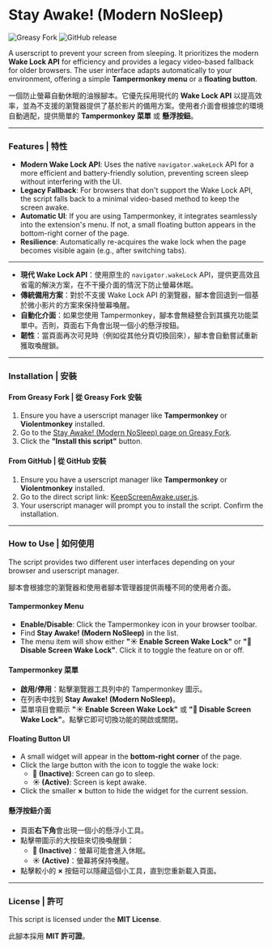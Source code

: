 # Stay Awake! (Modern NoSleep)

![Greasy Fork](https://img.shields.io/greasyfork/v/514101?color=green&label=Greasy%20Fork)
![GitHub release](https://img.shields.io/github/v/release/ymhomer/ym_Userscript?color=blue&label=GitHub%20release&style=flat-square&include_prereleases&logo=github)

A userscript to prevent your screen from sleeping. It prioritizes the modern **Wake Lock API** for efficiency and provides a legacy video-based fallback for older browsers. The user interface adapts automatically to your environment, offering a simple **Tampermonkey menu** or a **floating button**.

一個防止螢幕自動休眠的油猴腳本。它優先採用現代的 **Wake Lock API** 以提高效率，並為不支援的瀏覽器提供了基於影片的備用方案。使用者介面會根據您的環境自動適配，提供簡單的 **Tampermonkey 菜單** 或 **懸浮按鈕**。

---

### Features | 特性

* **Modern Wake Lock API**: Uses the native `navigator.wakeLock` API for a more efficient and battery-friendly solution, preventing screen sleep without interfering with the UI.
* **Legacy Fallback**: For browsers that don't support the Wake Lock API, the script falls back to a minimal video-based method to keep the screen awake.
* **Automatic UI**: If you are using Tampermonkey, it integrates seamlessly into the extension's menu. If not, a small floating button appears in the bottom-right corner of the page.
* **Resilience**: Automatically re-acquires the wake lock when the page becomes visible again (e.g., after switching tabs).

---

* **現代 Wake Lock API**：使用原生的 `navigator.wakeLock` API，提供更高效且省電的解決方案，在不干擾介面的情況下防止螢幕休眠。
* **傳統備用方案**：對於不支援 Wake Lock API 的瀏覽器，腳本會回退到一個基於微小影片的方案來保持螢幕喚醒。
* **自動化介面**：如果您使用 Tampermonkey，腳本會無縫整合到其擴充功能菜單中。否則，頁面右下角會出現一個小的懸浮按鈕。
* **韌性**：當頁面再次可見時（例如從其他分頁切換回來），腳本會自動嘗試重新獲取喚醒鎖。

---

### Installation | 安裝

#### From Greasy Fork | 從 Greasy Fork 安裝
1.  Ensure you have a userscript manager like **Tampermonkey** or **Violentmonkey** installed.
2.  Go to the [Stay Awake! (Modern NoSleep) page on Greasy Fork](https://greasyfork.org/en/scripts/514101-stay-awake-modern-nosleep).
3.  Click the **"Install this script"** button.

#### From GitHub | 從 GitHub 安裝
1.  Ensure you have a userscript manager like **Tampermonkey** or **Violentmonkey** installed.
2.  Go to the direct script link: [KeepScreenAwake.user.js](https://github.com/ymhomer/ym_Userscript/raw/main/userscript/KeepScreenAwake/KeepScreenAwake.user.js).
3.  Your userscript manager will prompt you to install the script. Confirm the installation.

---

### How to Use | 如何使用

The script provides two different user interfaces depending on your browser and userscript manager.

腳本會根據您的瀏覽器和使用者腳本管理器提供兩種不同的使用者介面。

#### Tampermonkey Menu
* **Enable/Disable**: Click the Tampermonkey icon in your browser toolbar.
* Find **Stay Awake! (Modern NoSleep)** in the list.
* The menu item will show either **"☀️ Enable Screen Wake Lock"** or **"🌙 Disable Screen Wake Lock"**. Click it to toggle the feature on or off.

#### Tampermonkey 菜單
* **啟用/停用**：點擊瀏覽器工具列中的 Tampermonkey 圖示。
* 在列表中找到 **Stay Awake! (Modern NoSleep)**。
* 菜單項目會顯示 **"☀️ Enable Screen Wake Lock"** 或 **"🌙 Disable Screen Wake Lock"**。點擊它即可切換功能的開啟或關閉。

#### Floating Button UI
* A small widget will appear in the **bottom-right corner** of the page.
* Click the large button with the icon to toggle the wake lock:
    * **🌙 (Inactive)**: Screen can go to sleep.
    * **☀️ (Active)**: Screen is kept awake.
* Click the smaller **×** button to hide the widget for the current session.

#### 懸浮按鈕介面
* 頁面**右下角**會出現一個小的懸浮小工具。
* 點擊帶圖示的大按鈕來切換喚醒鎖：
    * **🌙 (Inactive)**：螢幕可能會進入休眠。
    * **☀️ (Active)**：螢幕將保持喚醒。
* 點擊較小的 **×** 按鈕可以隱藏這個小工具，直到您重新載入頁面。

---

### License | 許可

This script is licensed under the **MIT License**.

此腳本採用 **MIT 許可證**。